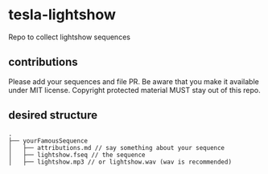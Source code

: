 # tesla-lightshow
Repo to collect lightshow sequences

## contributions
Please add your sequences and file PR. Be aware that you make it available under MIT license. Copyright protected material MUST stay out of this repo.

## desired structure

``` shell
.
├── yourFamousSequence
│   ├── attributions.md // say something about your sequence
│   ├── lightshow.fseq // the sequence
│   ├── lightshow.mp3 // or lightshow.wav (wav is recommended)
```
